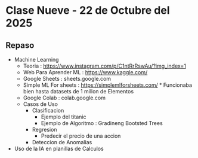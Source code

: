 # Clase Nueve - 22 de Octubre del 2025

## Repaso 

* Machine Learning
  * Teoria : https://www.instagram.com/p/C1ntRrRswAu/?img_index=1
  * Web Para Aprender ML : https://www.kaggle.com/
  * Google Sheets : sheets.google.com
  * Simple ML For sheets : https://simplemlforsheets.com/
        * Funcionaba bien hasta datasets de 1 millon de Elementos
  * Google Colab : colab.google.com  
  * Casos de Uso
       * Clasificacion
           * Ejemplo del titanic
           * Ejemplo de Algoritmo : Gradineng Bootsted Trees
       * Regresion
           * Predecir el precio de una accion
       * Deteccion de Anomalias
* Uso de la IA en planillas de Calculos
  

